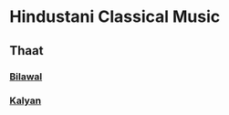 # Hindustani Classical Music

## Thaat
### [Bilawal](https://praveenthumma.com/thaat/bilawal)
### [Kalyan](https://praveenthumma.com/thaat/kalyan)
###
